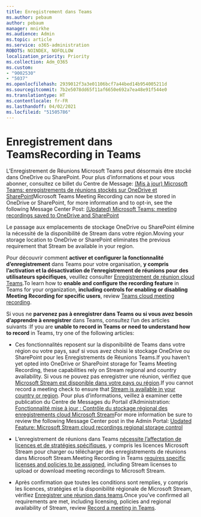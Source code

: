 ```yaml
---
title: Enregistrement dans Teams
ms.author: pebaum
author: pebaum
manager: mnirkhe
ms.audience: Admin
ms.topic: article
ms.service: o365-administration
ROBOTS: NOINDEX, NOFOLLOW
localization_priority: Priority
ms.collection: Adm_O365
ms.custom:
- "9002530"
- "5037"
ms.openlocfilehash: 2939012f3a3e01106bcf7a44bed14b954005211d
ms.sourcegitcommit: 7b2e5078dd65f11af6650e692a7ea48e91f544e0
ms.translationtype: HT
ms.contentlocale: fr-FR
ms.lasthandoff: 04/02/2021
ms.locfileid: "51505786"
---
```

# <a name="recording-in-teams"></a><span data-ttu-id="1883c-102">Enregistrement dans Teams</span><span class="sxs-lookup"><span data-stu-id="1883c-102">Recording in Teams</span></span>

<span data-ttu-id="1883c-103">L’Enregistrement de Réunions Microsoft Teams peut désormais être stocké dans OneDrive ou SharePoint. Pour plus d’informations et pour vous abonner, consultez ce billet du Centre de Message: [(Mis à jour) Microsoft Teams: enregistrements de réunions stockés sur OneDrive et SharePoint](https://portal.microsoft.com/Adminportal/Home?ref=MessageCenter&id=MC222640)</span><span class="sxs-lookup"><span data-stu-id="1883c-103">Microsoft Teams Meeting Recording can now be stored in OneDrive or SharePoint, for more information and to opt-in, see the following Message Center Post: [(Updated) Microsoft Teams: meeting recordings saved to OneDrive and SharePoint](https://portal.microsoft.com/Adminportal/Home?ref=MessageCenter&id=MC222640)</span></span>

<span data-ttu-id="1883c-104">Le passage aux emplacements de stockage OneDrive ou SharePoint élimine la nécessité de la disponibilité de Stream dans votre région.</span><span class="sxs-lookup"><span data-stu-id="1883c-104">Moving your storage location to OneDrive or SharePoint eliminates the previous requirement that Stream be available in your region.</span></span>

<span data-ttu-id="1883c-105">Pour découvrir comment **activer et configurer la fonctionnalité d’enregistrement** dans Teams pour votre organisation, **y compris l’activation et la désactivation de l’enregistrement de réunions pour des utilisateurs spécifiques**, veuillez consulter [Enregistrement de réunion cloud Teams](https://docs.microsoft.com/microsoftteams/cloud-recording).</span><span class="sxs-lookup"><span data-stu-id="1883c-105">To learn how to **enable and configure the recording feature** in Teams for your organization, **including controls for enabling or disabling Meeting Recording for specific users**, review [Teams cloud meeting recording](https://docs.microsoft.com/microsoftteams/cloud-recording).</span></span>

<span data-ttu-id="1883c-106">Si vous ne **parvenez pas à enregistrer dans Teams ou si vous avez besoin d’apprendre à enregistrer** dans Teams, consultez l’un des articles suivants :</span><span class="sxs-lookup"><span data-stu-id="1883c-106">If you are **unable to record in Teams or need to understand how to record** in Teams, try one of the following articles:</span></span>

- <span data-ttu-id="1883c-107">Ces fonctionnalités reposent sur la disponibilité de Teams dans votre région ou votre pays, sauf si vous avez choisi le stockage OneDrive ou SharePoint pour les Enregistrements de Réunions Teams.</span><span class="sxs-lookup"><span data-stu-id="1883c-107">If you haven’t yet opted into OneDrive or SharePoint storage for Teams Meeting Recording, these capabilities rely on Stream regional and country availability.</span></span> <span data-ttu-id="1883c-108">Si vous ne pouvez pas enregistrer une réunion, vérifiez que [Microsoft Stream est disponible dans votre pays ou région](https://docs.microsoft.com/stream/faq#which-regions-does-microsoft-stream-host-my-data-in).</span><span class="sxs-lookup"><span data-stu-id="1883c-108">If you cannot record a meeting check to ensure that [Stream is available in your country or region](https://docs.microsoft.com/stream/faq#which-regions-does-microsoft-stream-host-my-data-in).</span></span> <span data-ttu-id="1883c-109">Pour plus d’informations, veillez à examiner cette publication du Centre de Messages du Portail d’Administration: [Fonctionnalité mise à jour : Contrôle du stockage régional des enregistrements cloud Microsoft Stream](https://admin.microsoft.com/AdminPortal/Home#/MessageCenter?id=MC214327)</span><span class="sxs-lookup"><span data-stu-id="1883c-109">For more information be sure to review the following Message Center post in the Admin Portal: [Updated Feature: Microsoft Stream cloud recordings regional storage control](https://admin.microsoft.com/AdminPortal/Home#/MessageCenter?id=MC214327)</span></span>

- <span data-ttu-id="1883c-110">L’enregistrement de réunions dans Teams [nécessite l’affectation de licences et de stratégies spécifiques](https://docs.microsoft.com/microsoftteams/cloud-recording#prerequisites-for-teams-cloud-meeting-recording), y compris les licences Microsoft Stream pour charger ou télécharger des enregistrements de réunions dans Microsoft Stream.</span><span class="sxs-lookup"><span data-stu-id="1883c-110">Meeting Recording in Teams [requires specific licenses and policies to be assigned](https://docs.microsoft.com/microsoftteams/cloud-recording#prerequisites-for-teams-cloud-meeting-recording), including Stream licenses to upload or download meeting recordings to Microsoft Stream.</span></span>

- <span data-ttu-id="1883c-111">Après confirmation que toutes les conditions sont remplies, y compris les licences, stratégies et la disponibilité régionale de Microsoft Stream, vérifiez [Enregistrer une réunion dans teams](https://support.office.com/article/34dfbe7f-b07d-4a27-b4c6-de62f1348c24).</span><span class="sxs-lookup"><span data-stu-id="1883c-111">Once you’ve confirmed all requirements are met, including licensing, policies and regional availability of Stream, review [Record a meeting in Teams](https://support.office.com/article/34dfbe7f-b07d-4a27-b4c6-de62f1348c24).</span></span>
